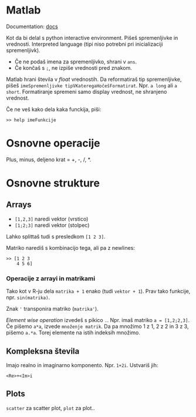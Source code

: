 # Matlab

Documentation: [docs](https://www.mathworks.com/help/matlab/learn_matlab/array-indexing.html) 

Kot da bi delal s python interactive environment. Pišeš spremenljivke in vrednosti. 
Interpreted language (tipi niso potrebni pri inicializaciji spremenljivk).

- Če ne podaš imena za spremenljivko, shrani v `ans`.
- Če končaš s `;`, ne izpiše vrednosti pred znakom.

Matlab hrani števila v *float* vrednostih. Da reformatiraš tip spremenljivke, pišeš
`imeSpremenljivke tipVKateregaHočešFormatirat`. Npr. `a long` ali `a short`. Formatiranje 
spremeni samo display vrednost, ne shranjeno vrednost. 

Če ne veš kako dela kaka funckija, piši:

    >> help imeFunkcije

# Osnovne operacije

Plus, minus, deljeno krat = +, -, /, *.

# Osnovne strukture

## Arrays

- `[1,2,3]` naredi vektor (vrstico)
- `[1;2;3]` naredi vektor (stolpec)

Lahko splittaš tudi s presledkom `[1 2 3]`.

Matriko narediš s kombinacijo tega, ali pa z newlines:

    >> [1 2 3
        4 5 6]

### Operacije z arrayi in matrikami

Tako kot v R-ju dela `matrika + 1` enako (tudi `vektor + 1`). Prav tako funkcije, npr. `sin(matrika)`.

Znak `'` transponira matriko (`matrika'`).

*Element wise operation* izvedeš s pikico `.`. Npr. imaš matriko `a = [1,2;2,3]`. 
Če pišemo `a*a`, izvede `množenje matrik`. Da pa množimo 1 z 1, 2 z 2 in 3 z 3, pišemo 
`a.*a`. Torej elemente na istih indeksih množimo.

## Kompleksna števila

Imajo realno in imaginarno komponento. Npr. `1+2i`. Ustvariš jih:

    <Re>+<Im>i

## Plots

`scatter` za scatter plot, `plot` za plot.. 
